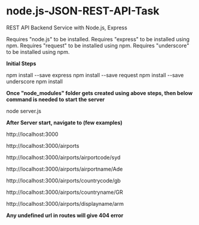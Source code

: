 # node.js-JSON-REST-API-Task

REST API Backend Service with Node.js, Express

Requires "node.js" to be installed.
Requires "express" to be installed using npm.
Requires "request" to be installed using npm.
Requires "underscore" to be installed using npm.

**Initial Steps**

npm install --save express
npm install --save request
npm install --save underscore
npm install

**Once "node_modules" folder gets created using above steps, then below command is needed to start the server**

node server.js


**After Server start, navigate to (few examples)**

http://localhost:3000 

http://localhost:3000/airports

http://localhost:3000/airports/airportcode/syd

http://localhost:3000/airports/airportname/Ade

http://localhost:3000/airports/countrycode/gb

http://localhost:3000/airports/countryname/GR

http://localhost:3000/airports/displayname/arm

**Any undefined url in routes will give 404 error**
